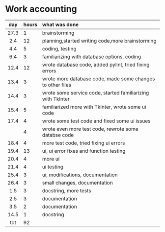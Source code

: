 # Work accounting

| day | hours | what was done  |
| :---: | :---| :-----|
| 27.3 | 1   | brainstorming |
| 2.4 | 12   | planning,started writing code,more brainstorming |
| 4.4 | 5    | coding, testing |
| 6.4 | 3    | familiarizing with database options, coding|
| 12.4| 12   | wrote database code, added pylint, tried fixing errors |
| 13.4| 3    | wrote more database code, made some changes to other files |
| 14.4| 3    | wrote some service code, started familiarizing with TkInter|
| 15.4| 5    | familiarized more with TkInter, wrote some ui code|
| 17.4| 4    | wrote some test code and fixed some ui issues|
|     | 4    | wrote even more test code, rewrote some databse code|
| 18.4| 4    | more test code, tried fixing ui errors|
| 19.4| 13   | ui, ui error fixes and function testing|
| 20.4| 4    | more ui|
| 21.4| 4    | ui testing|
| 25.4| 3    | ui, modifications, documentation|
| 26.4| 3    | small changes, documentation|
| 1.5 | 3    | docstring, more tests |
| 2.5 | 3    | documentation |
| 3.5 | 2    | documentation |
| 14.5| 1    | docstring |
| tot | 92   | |
